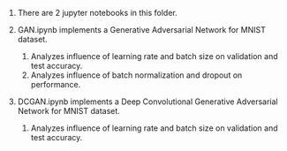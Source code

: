 1. There are 2 jupyter notebooks in this folder.

2. GAN.ipynb implements a Generative Adversarial Network for MNIST dataset.
   1. Analyzes influence of learning rate and batch size on validation and test accuracy.
   2. Analyzes influence of batch normalization and dropout on performance.

3. DCGAN.ipynb implements a Deep Convolutional Generative Adversarial Network for MNIST dataset.
   1. Analyzes influence of learning rate and batch size on validation and test accuracy.

